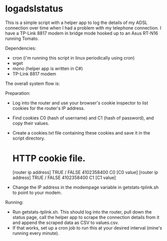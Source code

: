 logadslstatus
=============

This is a simple script with a helper app to log the details of my ADSL connection over time when I had a problem with my telephone connection. I have a TP-Link 8817 modem in bridge mode hooked up to an Asus RT-N16 running Tomato.

Dependencies:
* cron (i'm running this script in linux periodically using cron)
* wget 
* mono (helper app is written in C#)
* TP-Link 8817 modem

The overall system flow is:

Preparation:
* Log into the router and use your browser's cookie inspector to list cookies for the router's IP address.
* Find cookies C0 (hash of username) and C1 (hash of password), and copy their values.
* Create a cookies.txt file containing these cookies and save it in the script directory.

    # HTTP cookie file.
    
    [router ip address]	TRUE	/	FALSE	4102358400	C0	[C0 value]
    [router ip address]	TRUE	/	FALSE	4102358400	C1	[C1 value]


* Change the IP address in the modempage variable in getstats-tplink.sh to point to your modem.

Running:
* Run getstats-tplink.sh. This should log into the router, pull down the status page, call the helper app to scrape the connection details from it and append the scraped data as CSV to values.csv.
* If that works, set up a cron job to run this at your desired interval (mine's running every minute).


